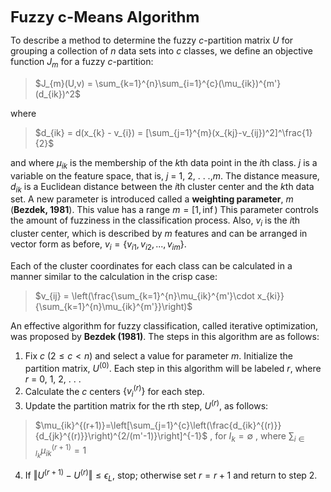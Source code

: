 <font size=5>**Fuzzy c-Means Algorithm**</font>

To describe a method to determine the fuzzy $c$-partition matrix $U$ for grouping a collection of $n$ data sets into $c$ classes, we define an objective function $J_{m}$ for a fuzzy $c$-partition:

> $J_{m}(U,v) = \sum_{k=1}^{n}\sum_{i=1}^{c}(\mu_{ik})^{m'}(d_{ik})^2$

where

> $d_{ik} = d(x_{k} - v_{i}) = [\sum_{j=1}^{m}(x_{kj}-v_{ij})^2]^\frac{1}{2}$

and where $\mu_{ik}$ is the membership of the $k$th data point in the $i$th class. $j$ is a variable on the feature space, that is, $j$ = 1, 2, . . .,$m$. The distance measure, $d_{ik}$ is a Euclidean distance between the $i$th cluster center and the $k$th data set. A new parameter is introduced called a **weighting parameter**, $m$ (**Bezdek, 1981**). This value has a range $m = [1,\inf)$ This parameter controls the amount of fuzziness in the classification process. Also, $v_{i}$ is the $i$th cluster center, which is described by $m$ features and can be arranged in vector form as before, $v_{i} = \{v_{i1}, v_{i2}, . . . , v_{im}\}$.

Each of the cluster coordinates for each class can be calculated in a manner similar to the calculation in the crisp case:

> $v_{ij} = \left(\frac{\sum_{k=1}^{n}\mu_{ik}^{m'}\cdot x_{ki}}{\sum_{k=1}^{n}\mu_{ik}^{m'}}\right)$

An effective algorithm for fuzzy classification, called iterative optimization, was proposed by **Bezdek (1981)**. The steps in this algorithm are as follows:

1. Fix $c$ $(2 ≤ c < n)$ and select a value for parameter $m$. Initialize the partition matrix, $U^{(0)}$. Each step in this algorithm will be labeled $r$, where $r$ = 0, 1, 2, . . .
2. Calculate the $c$ centers $\{v^{(r)}_{i}\}$ for each step.
3. Update the partition matrix for the rth step, $U^{(r)}$, as follows:

> $\mu_{ik}^{(r+1)}=\left[\sum_{j=1}^{c}\left(\frac{d_{ik}^{(r)}}{d_{jk}^{(r)}}\right)^{2/(m'-1)}\right]^{-1}$ , for $I_{k} = \emptyset$ , where $\sum_{i\in I_{k}}\mu_{ik}^{(r+1)}=1$

4. If $\Vert U^{(r+1)}-U^{(r)}\Vert \leq \epsilon_{L}$, stop; otherwise set $r = r + 1$ and return to step 2.
